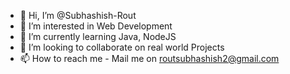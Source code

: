 - 👋 Hi, I’m @Subhashish-Rout
- 👀 I’m interested in Web Development
- 🌱 I’m currently learning Java, NodeJS 
- 💞️ I’m looking to collaborate on real world Projects
- 📫 How to reach me - Mail me on routsubhashish2@gmail.com 

<!---
Subhashish-Rout/Subhashish-Rout is a ✨ special ✨ repository because its `README.md` (this file) appears on your GitHub profile.
You can click the Preview link to take a look at your changes.
--->
